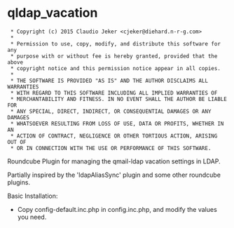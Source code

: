 qldap_vacation
==============
```
 * Copyright (c) 2015 Claudio Jeker <cjeker@diehard.n-r-g.com>
 *
 * Permission to use, copy, modify, and distribute this software for any
 * purpose with or without fee is hereby granted, provided that the above
 * copyright notice and this permission notice appear in all copies.
 *
 * THE SOFTWARE IS PROVIDED "AS IS" AND THE AUTHOR DISCLAIMS ALL WARRANTIES
 * WITH REGARD TO THIS SOFTWARE INCLUDING ALL IMPLIED WARRANTIES OF
 * MERCHANTABILITY AND FITNESS. IN NO EVENT SHALL THE AUTHOR BE LIABLE FOR
 * ANY SPECIAL, DIRECT, INDIRECT, OR CONSEQUENTIAL DAMAGES OR ANY DAMAGES
 * WHATSOEVER RESULTING FROM LOSS OF USE, DATA OR PROFITS, WHETHER IN AN
 * ACTION OF CONTRACT, NEGLIGENCE OR OTHER TORTIOUS ACTION, ARISING OUT OF
 * OR IN CONNECTION WITH THE USE OR PERFORMANCE OF THIS SOFTWARE.
```

Roundcube Plugin for managing the qmail-ldap vacation settings in LDAP.

Partially inspired by the 'ldapAliasSync' plugin and some other roundcube
plugins.

Basic Installation:
- Copy config-default.inc.php in config.inc.php, and modify the values you need.
